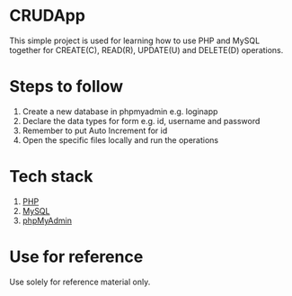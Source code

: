 # CRUDApp

This simple project is used for learning how to use PHP and MySQL together for CREATE(C), READ(R), UPDATE(U) and DELETE(D) operations.

# Steps to follow

1. Create a new database in phpmyadmin e.g. loginapp
2. Declare the data types for form e.g. id, username and password
3. Remember to put Auto Increment for id
4. Open the specific files locally and run the operations

# Tech stack

1.  [PHP](https://www.php.net/)
2.  [MySQL](https://www.mysql.com/)
3.  [phpMyAdmin](https://www.phpmyadmin.net/)

# Use for reference

Use solely for reference material only.
